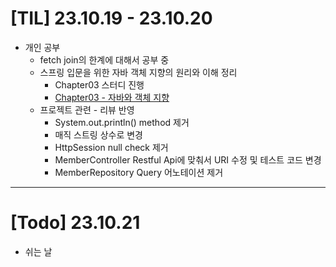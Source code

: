 # [TIL] 23.10.19 - 23.10.20

* 개인 공부
  * fetch join의 한계에 대해서 공부 중
  * 스프링 입문을 위한 자바 객체 지향의 원리와 이해 정리 
    * Chapter03 스터디 진행
    * [Chapter03 - 자바와 객체 지향](../스프링_입문을_위한_자바_객체_지향의_원리_이해/chapter03_자바와_객체_지향.md)
  * 프로젝트 관련 - 리뷰 반영 
    * System.out.println() method 제거
    * 매직 스트링 상수로 변경
    * HttpSession null check 제거
    * MemberController Restful Api에 맞춰서 URI 수정 및 테스트 코드 변경
    * MemberRepository Query 어노테이션 제거

---
# [Todo] 23.10.21
* 쉬는 날

